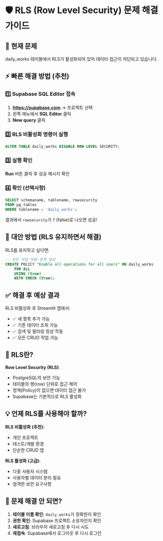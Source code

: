 # 🛡️ RLS (Row Level Security) 문제 해결 가이드

## 🚨 현재 문제
daily_works 테이블에서 RLS가 활성화되어 있어 데이터 접근이 차단되고 있습니다.

## ⚡ 빠른 해결 방법 (추천)

### 1️⃣ Supabase SQL Editor 접속
1. **https://supabase.com** → 프로젝트 선택
2. 왼쪽 메뉴에서 **SQL Editor** 클릭  
3. **New query** 클릭

### 2️⃣ RLS 비활성화 명령어 실행
```sql
ALTER TABLE daily_works DISABLE ROW LEVEL SECURITY;
```

### 3️⃣ 실행 확인
**Run** 버튼 클릭 후 성공 메시지 확인

### 4️⃣ 확인 (선택사항)
```sql
SELECT schemaname, tablename, rowsecurity 
FROM pg_tables 
WHERE tablename = 'daily_works';
```
결과에서 `rowsecurity`가 `f` (false)로 나오면 성공!

## 🔧 대안 방법 (RLS 유지하면서 해결)

RLS를 유지하고 싶다면:

```sql
-- 모든 작업 허용 정책 생성
CREATE POLICY "Enable all operations for all users" ON daily_works
    FOR ALL 
    USING (true)
    WITH CHECK (true);
```

## ✅ 해결 후 예상 결과

RLS 비활성화 후 Streamlit 앱에서:
- ✅ 새 항목 추가 가능
- ✅ 기존 데이터 조회 가능
- ✅ 검색 및 필터링 정상 작동
- ✅ 모든 CRUD 작업 가능

## 🤔 RLS란?

**Row Level Security (RLS)**:
- PostgreSQL의 보안 기능
- 테이블의 행(row) 단위로 접근 제어
- 정책(Policy)이 없으면 데이터 접근 불가
- Supabase는 기본적으로 RLS 활성화

## 💡 언제 RLS를 사용해야 할까?

**RLS 비활성화 (추천):**
- 개인 프로젝트
- 테스트/개발 환경
- 단순한 CRUD 앱

**RLS 활성화 (고급):**
- 다중 사용자 시스템
- 사용자별 데이터 분리 필요
- 엄격한 보안 요구사항

## 🚨 문제 해결 안 되면?

1. **테이블 이름 확인**: `daily_works`가 정확한지 확인
2. **권한 확인**: Supabase 프로젝트 소유자인지 확인
3. **새로고침**: 브라우저 새로고침 후 다시 시도
4. **재접속**: Supabase에서 로그아웃 후 다시 로그인
